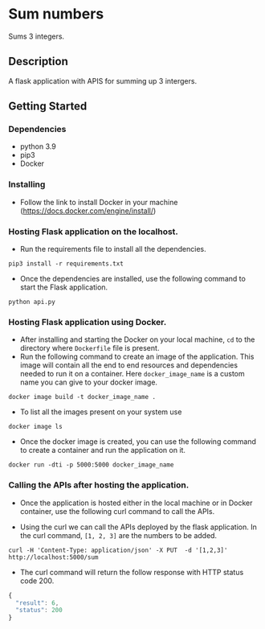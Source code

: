 # Sum numbers

Sums 3 integers.

## Description

A flask application with APIS for summing up 3 intergers.

## Getting Started

### Dependencies

* python 3.9
* pip3
* Docker

### Installing

* Follow the link to install Docker in your machine (https://docs.docker.com/engine/install/)

### Hosting Flask application on the localhost.

* Run the requirements file to install all the dependencies.
```
pip3 install -r requirements.txt
```
* Once the dependencies are installed, use the following command to start the Flask application.
```
python api.py
```

### Hosting Flask application using Docker.
* After installing and starting the Docker on your local machine, ```cd``` to the directory where ```Dockerfile```
file is present.
* Run the following command to create an image of the application. This image will contain all the end to end resources and dependencies needed to run it on a container. Here ```docker_image_name``` is a custom name you can give to your docker image.
```
docker image build -t docker_image_name .
```
* To list all the images present on your system use
```
docker image ls
```
* Once the docker image is created, you can use the following command to create a container and run the application on it.
```
docker run -dti -p 5000:5000 docker_image_name
```

### Calling the APIs after hosting the application.
* Once the application is hosted either in the local machine or in Docker container, use the following curl command to call the APIs.

* Using the curl we can call the APIs deployed by the flask application. In the curl command, ```[1, 2, 3]``` are the numbers to be added. 
```
curl -H 'Content-Type: application/json' -X PUT  -d '[1,2,3]' http://localhost:5000/sum
```
* The curl command will return the follow response with HTTP status code 200.
```javascript
{
  "result": 6, 
  "status": 200
}
```

